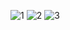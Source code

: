 

![1](https://github.com/stoliarovea/react-mesto-api-full-gha/assets/31337724/0bb2e873-05a1-4ad2-bb0f-c47cd5e4de08)
![2](https://github.com/stoliarovea/react-mesto-api-full-gha/assets/31337724/0123fd90-1b21-4929-b1b6-57662bf98b6a)
![3](https://github.com/stoliarovea/react-mesto-api-full-gha/assets/31337724/c1e3de97-6816-4c77-bd61-7ffba4d4d9fa)
